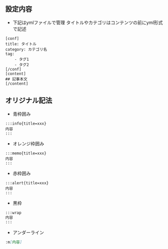 
## 設定内容
- 下記はymlファイルで管理
タイトルやカテゴリはコンテンツの前にyml形式で記述
```
[conf]
title: タイトル
category: カテゴリ名
tag:
    - タグ1
    - タグ2
[/conf]
[content]
## 記事本文
[/content]
```

## オリジナル記法

- 青枠囲み
```mb
:::info{title=xxx}
内容
:::
```

- オレンジ枠囲み
```mb
:::memo{title=xxx}
内容
:::
```

- 赤枠囲み
```mb
:::alert{title=xxx}
内容
:::
```

- 黒枠
```md
:::wrap
内容
:::
```

- アンダーライン
```md
:m[内容]
```
